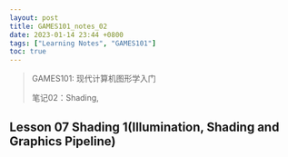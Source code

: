 ```yaml
---
layout: post
title: GAMES101_notes_02
date: 2023-01-14 23:44 +0800
tags: ["Learning Notes", "GAMES101"]
toc: true
---
```


> GAMES101: 现代计算机图形学入门
>
> 笔记02：Shading,

## Lesson 07 Shading 1(Illumination, Shading and Graphics Pipeline)
